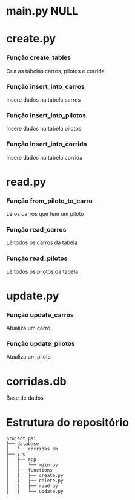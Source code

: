 # main.py NULL

# create.py 

### Função create_tables 

Cria as tabelas carros, pilotos e corrida

### Função insert_into_carros

Insere dados na tabela carros 

### Função insert_into_pilotos

Insere dados na tabela pilotos 

### Função insert_into_corrida

Insere dados na tabela corrida 


# read.py 


### Função from_piloto_to_carro 

Lê os carros que tem um piloto 

### Função read_carros 

Lê todos os carros da tabela 

### Função read_pilotos 

Lê todos os pilotos da tabela

# update.py 


### Função update_carros 

Atualiza um carro 

### Função update_pilotos 

Atualiza um piloto

# corridas.db

Base de dados


# Estrutura do repositório

```
project_psi
├── database
│   └── corridas.db   
├── src
│   ├── app
│   │   └── main.py    
│   ├── functions
│   |   ├── create.py 
│   |   ├── delete.py    
│   |   ├── read.py     
│   |   └── update.py  
```   
